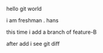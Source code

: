 hello git world

i am  freshman . hans

this time i add a branch of feature-B

after add i see git diff
